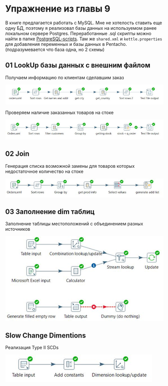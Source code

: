 # Упражнение из главы 9

В книге предлагается работать с MySQL. Мне не хотелость ставить еще одну БД, поэтому я реализовал базы данных на используемом ранее локальном сервере Postgres. Переработанные .sql скрипты можно найти в папке [PostgreSQL-scripts](./PostgreSQL-scripts/). Там же `shared.xml` и `kettle.properties` для добавления переменных и базы данных в Pentacho. (подразумевается что база одна, но 2 схемы)

## 01 LookUp базы данных с внешним файлом

Получаем информацию по клиентам сделавшим заказ

![01_2](./img/01_02.JPG)

Проверяем наличие заказанных товаров на стоке

![01_3](./img/01_03.JPG)

## 02 Join

Генерация списка возможной замены для товаров которых недостаточное количество на стоке

![02_1](./img/02.JPG)

## 03 Заполнение dim таблиц

Заполнение таблицы местоположений с объединением разных источников

![03_1](./img/03.JPG)

## Slow Change Dimentions

Реализация Type II SCDs

![04_1](./img/04.JPG)
